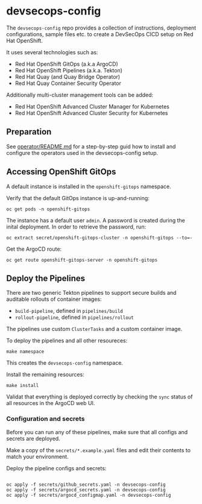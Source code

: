 # devsecops-config

The `devsecops-config` repo provides a collection of instructions, deployment configurations, sample files etc. to create a DevSecOps CICD setup on Red Hat OpenShift.

It uses several technologies such as:

* Red Hat OpenShift GitOps (a.k.a ArgoCD)
* Red Hat OpenShift Pipelines (a.k.a. Tekton)
* Red Hat Quay (and Quay Bridge Operator)
* Red Hat Quay Container Security Operator

Additionally multi-cluster management tools can be added:

* Red Hat OpenShift Advanced Cluster Manager for Kubernetes
* Red Hat OpenShift Advanced Cluster Security for Kubernetes

## Preparation

See [operator/README.md](operators/README.md) for a step-by-step guid how to install and configure the operators used in the devsecops-config setup.


## Accessing OpenShift GitOps

A default instance is installed in the `openshift-gitops` namespace. 

Verify that the default GitOps instance is up-and-running:

```shell
oc get pods -n openshift-gitops
```

The instance has a default user `admin`. A password is created during the inital deployment. In order to retrieve the password, run:

```shell
oc extract secret/openshift-gitops-cluster -n openshift-gitops --to=-
```

Get the ArgoCD route:

```shell
oc get route openshift-gitops-server -n openshift-gitops
```

## Deploy the Pipelines

There are two generic Tekton pipelines to support secure builds and auditable rollouts of container images:

* `build-pipeline`, defined in `pipelines/build`
* `rollout-pipeline`, defined in `pipelines/rollout`

The pipelines use custom `ClusterTasks` and a custom container image.

To deploy the pipelines and all other resoureces:

```shell
make namespace
```

This creates the `devsecops-config` namespace.

Install the remaining resources:

```shell
make install
```

Validat that everything is deployed correctly by checking the `sync` status of all resources in the ArgoCD web UI.

### Configuration and secrets

Before you can run any of these pipelines, make sure that all configs and secrets are deployed.

Make a copy of the `secrets/*.example.yaml` files and edit their contents to match your environment.

Deploy the pipeline configs and secrets:

```shell

oc apply -f secrets/github_secrets.yaml -n devsecops-config
oc apply -f secrets/argocd_secrets.yaml -n devsecops-config
oc apply -f secrets/argocd_configmap.yaml -n devsecops-config

```